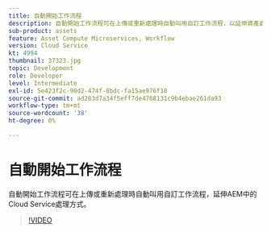 ```yaml
---
title: 自動開始工作流程
description: 自動開始工作流程可在上傳或重新處理時自動叫用自訂工作流程，以延伸資產處理。
sub-product: assets
feature: Asset Compute Microservices, Workflow
version: Cloud Service
kt: 4994
thumbnail: 37323.jpg
topic: Development
role: Developer
level: Intermediate
exl-id: 5e423f2c-90d2-474f-8bdc-fa15ae976f18
source-git-commit: ad203d7a34f5eff7de4768131c9b4ebae261da93
workflow-type: tm+mt
source-wordcount: '38'
ht-degree: 0%

---
```


# 自動開始工作流程

自動開始工作流程可在上傳或重新處理時自動叫用自訂工作流程，延伸AEM中的Cloud Service處理方式。

>[!VIDEO](https://video.tv.adobe.com/v/37323/?quality=12&learn=on&hidetitle=true)
